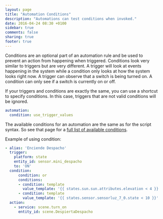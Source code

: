 ```yaml
---
layout: page
title: "Automation Conditions"
description: "Automations can test conditions when invoked."
date: 2016-04-24 08:30 +0100
sidebar: true
comments: false
sharing: true
footer: true
---
```


Conditions are an optional part of an automation rule and be used to prevent an action from happening when triggered. Conditions look very similar to triggers but are very different. A trigger will look at events happening in the system while a condition only looks at how the system looks right now. A trigger can observe that a switch is being turned on. A condition can only see if a switch is currently on or off.

If your triggers and conditions are exactly the same, you can use a shortcut to specify conditions. In this case, triggers that are not valid conditions will be ignored.

```yaml
automation:
  condition: use_trigger_values
```

The available conditions for an automation are the same as for the script syntax. So see that page for a [full list of available conditions][script-condition].

Example of using condition:

```yaml
- alias: 'Enciende Despacho'
  trigger:
    platform: state
    entity_id: sensor.mini_despacho
    to: 'ON'
  condition:
      condition: or
      conditions:
      - condition: template
        value_template: '{{ states.sun.sun.attributes.elevation < 4 }}'
      - condition: template
        value_template: '{{ states.sensor.sensorluz_7_0.state < 10 }}'
  action:
    - service: scene.turn_on
      entity_id: scene.DespiertaDespacho
```

[script-condition]: /getting-started/scripts-conditions/
